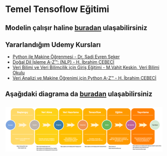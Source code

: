 # Temel Tensoflow Eğitimi

## Modelin çalışır haline [buradan](http://dershub.com/ml/28ekim/web/index.html) ulaşabilirsiniz

## Yararlandığım Udemy Kursları

* [Python ile Makine Öğrenmesi - Dr. Şadi Evren Şeker](https://www.udemy.com/course/makine-ogrenmesi/)
* [Doğal Dil İşleme A-Z™: (NLP) - H. İbrahim CEBECİ](https://www.udemy.com/course/dogal-dil-isleme/)
* [Veri Bilimi ve Veri Bilimcilik için Giriş Eğitimi - M.Vahit Keskin, Veri Bilimi Okulu](https://www.udemy.com/course/veri-bilimine-giris/)
* [Veri Analizi ve Makine Öğrenimi için Python A-Z™ - H. İbrahim CEBECİ](https://www.udemy.com/course/veri-analizi-icin-python/)

## Aşağıdaki diagrama da [buradan](https://www.draw.io/?lightbox=1&highlight=0000ff&edit=_blank&layers=1&nav=1&title=makineOgrenimi#R7V1bc5s6EP41PMYDCDA8%2BtpOM512Jj2n06czspFtxVxcIeo4v%2F5IIGyDCMapDSRxHlpYJBHtt7vst0hEASP%2F6ROBm9XX0EWeoqvukwLGiq4DTbd6Jjvgsl0qs3U7FSwJdlORdhA84GckhKqQxthFUa4hDUOP4k1eOA%2BDAM1pTgYJCbf5ZovQy991A5dIEjzMoZdJswlw%2BU%2Fs0pWQa5ZzuPAZ4eWKZjO00gszOF8vSRgH4o6KDhbJT3rZh9lYYqrRCrrh9kgEJgoYkTCk6ZH%2FNEIe12%2BmuLTf9IWr%2B%2FkQFNA6HRbuwzT6%2FeXnr%2B144z3h72bsfrsTk%2FwDvRhl00h%2BWbrLVLRdYYoeNnDOz7fMEBQwXFHfY2caO0w0gFxxtp%2Bkyk8oCdd7rdpMsggDKoxA5y2gh5cBO5mzOSDCG2DPG4VeSJJ7g%2BnUVtXDULkr%2FIddkdUgNPMHEYqejkRCLZ9Q6CNKdqxJdtUAAlNhxYYqrGJ7sAjdFjiujozBAEIIhR0u94MfkGAHAowzgMkc5AiZX3CnjAxlqAUe9KGEE5sszUOTV1oQBqigYSGSUOCqw8xJBuKCj12X32ZYZgsHA1CLBnAMd1%2Bcl2GYtBMzKbHrCwCq1wTUuhqemoTnTzTj4Q4SuBC4upCHRETQ2sPs6Av8Ax%2FmBG%2BoolseB3dG2NGSH2FlZCrO1EO%2Bhwj28TNOxvIhQz8ZbMe0zHUmd43iIJ7Hu%2BReyggoQ4vhRzDrED%2B%2FMavSjAqruoYh9esaknM1Q9JPh2wPJwjk46%2F%2BUtw%2B6baVUVqgfeUAbRb82S6BwSiBQbsaDNYNBh04rcMAbjDo%2FbJ0pVkYjNMwHD9CjvXrwmi113z9hwYbY8NH9p%2BWnJz0Ujag9%2FgdcYTcAT%2Fnw3MlqT2LH3IFGvw2QUjnXFGayfFDLFXnN2PNDNkWcmajlRjEyQdiygz0%2BfxC%2BJt6Hn%2BzDyT8NbXR7MasyFbd7EjOLtjQjOm9lAPU8888QFZJgnCKZbgmsl3j6m5rmU4eNkN2Wy3TZM5tM%2BHlcTvttu3Sv7FjWdcGplXyZ6kutGfOwtAtw3ABvKuR3rUKyWSsa3LUuzQkWqcwkZOMfxlhYpKBdyPiZ%2BHYJA%2BXYCxJUhj9dUbPDEymOXaJnw%2F6UFDolGL7cM0HjShyMZc7U063ZVrNtIK91CxmsRdv%2BG%2FPzCPh2TMo6PrbK9xcm2IXTaRRhi2ZyAdkdaD4%2FGuSW0sA9G8ANErnJABsCYB7uAt4DOxk7j6cDo2BUwnRFYOX3mpKL2FX423OjYVfiIUbaoskXEJeqxE322VyI1WVU5sLu6PpdIo2aHIsFbzhM3xOU0zyBjPCRhmEBGmrDEKTI%2BzES5gDojTHDtQDHSgShXXseTCAM3aZKf%2B4T0oS0BonYxb7uWG0g9xebpTiPJtpl1Jk6z8%2BUkprFXl%2Fq5xCr1HmfO8ItEsqMoUXSy9WcFjHgCRMusEwgNMfDwZtMQwTdIph6DXet94oxoUohmV3iWLoNd7xtksxhg1QDLvfKYqhyy9ef6AgCsnCY6p9W2lho7xCwrFVXqHLdecExhRFNp56jwi7o64u8ayEUhzWDK6TFX0jmv63WcEAiZcSyMVByUO22zZxbapQNIOWqcIHrH7bRYLfLlWQSzYfDoGWqYJcYrmXY5oESje4wmTqABO0xRVsrVNcAdQofNy4woW4Al8n1R2uALq%2BsGziOA3sK9KKy9ZbXsYkV2Emov5Msf%2FGMsNmNxRJSLZKF4BchfkK1zwtSZcwsQd6AiubsY8invz7fO%2Bm2CZUJA9obwN8zdI22ZWUPmrFwqiA84rkpYVYC5Uuk8JByTsKsaEo7Z%2FW9sRzm6T%2F3bYZ1TCvdmkIqFHpeW9JsKYVCwKt8hAg13U%2BHgTtEhEg12TEDvhOUg%2FLHtrmqC3qoalOt7hHjUrKjXtcakOSbnSKfMg1nIcwSJIaQxmqxxunO%2BrLw6kFnNZeOWqg37mNSjJzGe7XvwTLbLk%2Bz0rfWGrZ7HaMrn0VQeYx33d0lTgr%2F3KBug5d9i9yccohLMEhfEFPBMsoWWFF4hvPOIl%2F%2Bx8z%2BIBEo3NfMviATKNz%2B%2BdlqnHPQpgXy0W5biQo%2FcnAmlTXT68YxvbLyQ75Sa%2F1DOVGOJokHC3yDdd%2B0ra%2Ff1k%2FxoG5HtOVejdclW6kT7MSvlZ7RdAikVq%2F4zDNPyj%2FwN2A31Sfbrfb3ibJe3ohWSayrGGW0Zzu4KXNpzDrUiP3ISjCz3CWNOBIb0Ic0EQ15lAxx%2Fy3j2kYicBwZJweWtAS06QhD0IRi0k4WP7gJ%2BM7Y%2F%2BrSPiWWEFFgSEPuZ3F52PIy2K2fi3IZUpyBuSPMcMPkZp4S63fO9hZlwxsqwRs7TJg%2FxMh8m32yD8uqasenCEvC9ZFj1uhTYRnMYEu7M1DP7nAb8ayo%2FW5fSotCxwpR1hiJbIX0HhxD2qpezklGn%2FFi0p2eqT0MzyujC3U9rglpqt4JkDwmW3P4I5A32F6mbqPMFiGdxsSPjInCfDdDu5wAO9g8nmHat%2F8i3HfuxcXv1NlAzlLA2aTblwF1mb3n%2FDWarc%2BZ4xKczZbcfMsU64Irfs06fKO%2Fvcw0djnpR3fg%2BT1OEmDVAJldSAe2yUw9TsMU%2BIGiY5fj1JxjEqQ%2Bs2DVNxjVfbQ7LQvBWgbsblin0%2F41TDJo1QCZTcPVHGFaylQZYXP6wO117CLSHSkYqaWaYTmYeD2El2UoHNW10pInOYhkZMDswSTshy%2FSefhKTzd76fZ869TWf8LXaorCGoLIBRXXJQSrbYfM2u%2B9aWHw5OqlxpWK1zrgsLLeFYnrf4xeoXdZ52qgdC7EH76JUBc75HARIe%2F%2FJA0P%2FoTG2DyPw%3D%3D) ulaşabilirsiniz

##

![Temel Tensoflow 2.0 Eğitimi](diagram/makineOgrenimi.png)

##
